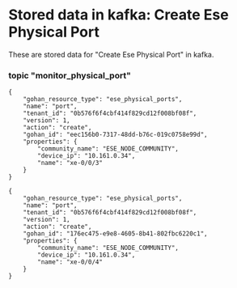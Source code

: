 # Stored data in kafka: Create Ese Physical Port

These are stored data for "Create Ese Physical Port" in kafka.

### topic "monitor_physical_port"
```
{
    "gohan_resource_type": "ese_physical_ports",
    "name": "port",
    "tenant_id": "0b576f6f4cbf414f829cd12f008bf08f",
    "version": 1,
    "action": "create",
    "gohan_id": "eec156b0-7317-48dd-b76c-019c0758e99d",
    "properties": {
        "community_name": "ESE_NODE_COMMUNITY",
        "device_ip": "10.161.0.34",
        "name": "xe-0/0/3"
    }
}
```
```
{
    "gohan_resource_type": "ese_physical_ports",
    "name": "port",
    "tenant_id": "0b576f6f4cbf414f829cd12f008bf08f",
    "version": 1,
    "action": "create",
    "gohan_id": "176ec475-e9e8-4605-8b41-802fbc6220c1",
    "properties": {
        "community_name": "ESE_NODE_COMMUNITY",
        "device_ip": "10.161.0.34",
        "name": "xe-0/0/4"
    }
}
```
